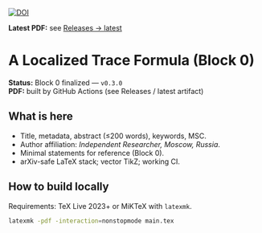 [![DOI](https://zenodo.org/badge/DOI/10.5281/zenodo.16810648.svg)](https://doi.org/10.5281/zenodo.16810648)

**Latest PDF:** see [Releases → latest](../../releases/latest)

# A Localized Trace Formula (Block 0)

**Status:** Block 0 finalized — `v0.3.0`  
**PDF:** built by GitHub Actions (see Releases / latest artifact)

## What is here
- Title, metadata, abstract (≤200 words), keywords, MSC.
- Author affiliation: *Independent Researcher, Moscow, Russia*.
- Minimal statements for reference (Block 0).
- arXiv-safe LaTeX stack; vector TikZ; working CI.

## How to build locally
Requirements: TeX Live 2023+ or MiKTeX with `latexmk`.

```bash
latexmk -pdf -interaction=nonstopmode main.tex
